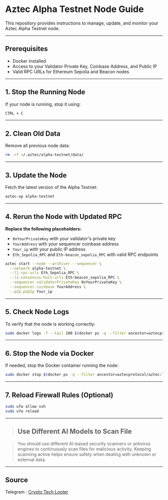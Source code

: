 # Aztec Alpha Testnet Node Guide

This repository provides instructions to manage, update, and monitor your Aztec Alpha Testnet node.

---

## Prerequisites

- Docker installed
- Access to your Validator Private Key, Coinbase Address, and Public IP
- Valid RPC URLs for Ethereum Sepolia and Beacon nodes

---

## 1. Stop the Running Node

If your node is running, stop it using:

```bash
CTRL + C
```

---

## 2. Clean Old Data

Remove all previous node data:

```bash
rm -rf ~/.aztec/alpha-testnet/data/
```

---

## 3. Update the Node

Fetch the latest version of the Alpha Testnet:

```bash
aztec-up alpha-testnet
```

---

## 4. Rerun the Node with Updated RPC

**Replace the following placeholders:**
- `0xYourPrivateKey` with your validator's private key
- `YourAddress` with your sequencer coinbase address
- `Your_ip` with your public IP address
- `Eth_Sepolia_RPC` and `Eth-beacon_sepolia_RPC` with valid RPC endpoints

```bash
aztec start --node --archiver --sequencer \
  --network alpha-testnet \
  --l1-rpc-urls Eth_Sepolia_RPC \
  --l1-consensus-host-urls Eth-beacon_sepolia_RPC \
  --sequencer.validatorPrivateKey 0xYourPrivateKey \
  --sequencer.coinbase YourAddress \
  --p2p.p2pIp Your_ip
```

---

## 5. Check Node Logs

To verify that the node is working correctly:

```bash
sudo docker logs -f --tail 100 $(docker ps -q --filter ancestor=aztecprotocol/aztec:latest | head -n 1)
```

---

## 6. Stop the Node via Docker

If needed, stop the Docker container running the node:

```bash
sudo docker stop $(docker ps -q --filter ancestor=aztecprotocol/aztec:latest | head -n 1)
```

---

## 7. Reload Firewall Rules (Optional)

```bash
sudo ufw allow ssh
sudo ufw reload
```

---

> ##  Use Different AI Models to Scan File

> You should use different AI-based security scanners or antivirus engines to continuously scan files for malicious activity. Keeping scanning active helps ensure safety when dealing with unknown or external data.

---

## Source

Telegram : [Crypto Tech Looter](https://t.me/cryptotechlooter)
